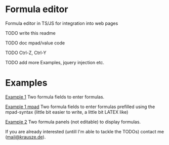 # Formula editor
Formula editor in TS/JS for integration into web pages

TODO write this readme

TODO doc mpad/value code

TODO Ctrl-Z, Ctrl-Y

TODO add more Examples, jquery injection etc.

# Examples

[Example 1](https://rkrausze.github.io/formula-editor/examples/example1.htm) Two formula fields to enter formulas.

[Example 1 mpad](https://rkrausze.github.io/formula-editor/examples/example1_mpad.htm) Two formula fields to enter formulas prefilled using the mpad-syntax (little bit easier to write, a little bit LATEX like)

[Example 2](https://rkrausze.github.io/formula-editor/examples/example2.htm) Two formula panels (not editable) to display formulas.

If you are already interested (untill I'm able to tackle the TODOs) contact me (mail@krausze.de).